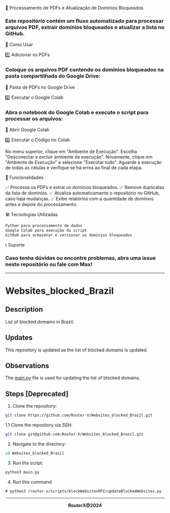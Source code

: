 🚀 Processamento de PDFs e Atualização de Domínios Bloqueados

### Este repositório contém um fluxo automatizado para processar arquivos PDF, extrair domínios bloqueados e atualizar a lista no GitHub.

📂 Como Usar

1️⃣ Adicionar os PDFs

### Coloque os arquivos PDF contendo os domínios bloqueados na pasta compartilhada do Google Drive:

🔗 Pasta de PDFs no Google Drive

2️⃣ Executar o Google Colab

### Abra o notebook do Google Colab e execute o script para processar os arquivos:

🔗 Abrir Google Colab

3️⃣ Executar o Código no Colab

No menu superior, clique em "Ambiente de Execução".
Escolha "Desconectar e excluir ambiente de execução".
Novamente, clique em "Ambiente de Execução" e selecione "Executar tudo".
Aguarde a execução de todas as células e verifique se há erros ao final de cada etapa.

📌 Funcionalidades

✅ Processa os PDFs e extrai os domínios bloqueados.
✅ Remove duplicatas da lista de domínios.
✅ Atualiza automaticamente o repositório no GitHub, caso haja mudanças.
✅ Exibe relatórios com a quantidade de domínios antes e depois do processamento.

🛠 Tecnologias Utilizadas
```bash
Python para processamento de dados
Google Colab para execução do script
GitHub para armazenar e versionar os domínios bloqueados
```

📞 Suporte
### Caso tenha dúvidas ou encontre problemas, abra uma issue neste repositório ou fale com Max!

---

# Websites_blocked_Brazil

## Description

List of blocked domains in Brazil.

## Updates

This repository is updated as the list of blocked domains is updated.

## Observations

The [main.py](https://github.com/Router-X/Websites_blocked_Brazil/blob/main/main.py) file is used for updating the list of blocked domains.

## Steps [Deprecated]

1. Clone the repository: 
```bash
git clone https://github.com/Router-X/Websites_blocked_Brazil.git
```
1.1 Clone the repository via SSH: 
```bash
git clone git@github.com:Router-X/Websites_blocked_Brazil.git
```
2. Navigate to the directory: 
```bash
cd Websites_blocked_Brazil
```
3. Run the script: 
```bash
python3 main.py
```
4. Run this command
```
# python3 /router-x/scripts/blockWebsitesRPZ/updateBlockedWebsites.py
```

---

<div align='center'><b>RouterX@2024</b></div>
